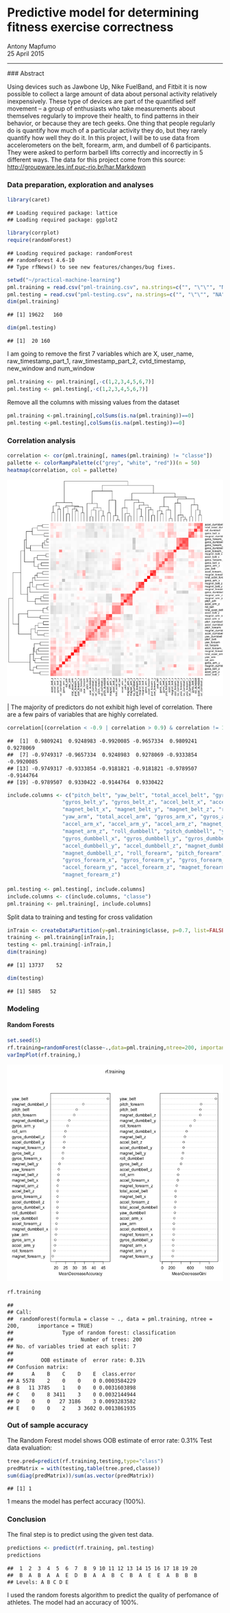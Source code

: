 # Predictive model for determining fitness exercise correctness
Antony Mapfumo  
25 April 2015  
<hr>
### Abstract

Using devices such as Jawbone Up, Nike FuelBand, and Fitbit it is now possible to collect a large amount of data about personal activity relatively inexpensively. These type of devices are part of the quantified self movement – a group of enthusiasts who take measurements about themselves regularly to improve their health, to find patterns in their behavior, or because they are tech geeks. One thing that people regularly do is quantify how much of a particular activity they do, but they rarely quantify how well they do it. In this project, I will be to use data from accelerometers on the belt, forearm, arm, and dumbell of 6 participants. They were asked to perform barbell lifts correctly and incorrectly in 5 different ways.
The data for this project come from this source: <http://groupware.les.inf.puc-rio.br/har.Markdown>


### Data preparation, exploration and analyses

```r
library(caret)
```

```
## Loading required package: lattice
## Loading required package: ggplot2
```

```r
library(corrplot)
require(randomForest)
```

```
## Loading required package: randomForest
## randomForest 4.6-10
## Type rfNews() to see new features/changes/bug fixes.
```

```r
setwd("~/practical-machine-learning")
pml.training = read.csv("pml-training.csv", na.strings=c("", "\"\"", "NA"))
pml.testing = read.csv("pml-testing.csv", na.strings=c("", "\"\"", "NA"))
dim(pml.training)
```

```
## [1] 19622   160
```

```r
dim(pml.testing)
```

```
## [1]  20 160
```
I am going to remove the first 7 variables which are X, user_name, raw_timestamp_part_1, raw_timestamp_part_2, cvtd_timestamp, new_window and num_window

```r
pml.training <- pml.training[,-c(1,2,3,4,5,6,7)]
pml.testing <- pml.testing[,-c(1,2,3,4,5,6,7)]
```
Remove all the columns with missing values from the dataset

```r
pml.training <-pml.training[,colSums(is.na(pml.training))==0]
pml.testing <-pml.testing[,colSums(is.na(pml.testing))==0]
```

### Correlation analysis


```r
correlation <- cor(pml.training[, names(pml.training) != "classe"])
pallette <- colorRampPalette(c("grey", "white", "red"))(n = 50)
heatmap(correlation, col = pallette)
```

![](index_files/figure-html/unnamed-chunk-4-1.png) 
  
| The majority of predictors do not exhibit high level of correlation. There are a few pairs of variables that are highly correlated.     


```r
correlation[(correlation < -0.9 | correlation > 0.9) & correlation != 1]
```

```
##  [1]  0.9809241  0.9248983 -0.9920085 -0.9657334  0.9809241  0.9278069
##  [7] -0.9749317 -0.9657334  0.9248983  0.9278069 -0.9333854 -0.9920085
## [13] -0.9749317 -0.9333854 -0.9181821 -0.9181821 -0.9789507 -0.9144764
## [19] -0.9789507  0.9330422 -0.9144764  0.9330422
```

```r
include.columns <- c("pitch_belt", "yaw_belt", "total_accel_belt", "gyros_belt_x", 
                  "gyros_belt_y", "gyros_belt_z", "accel_belt_x", "accel_belt_y", "accel_belt_z", 
                  "magnet_belt_x", "magnet_belt_y", "magnet_belt_z", "roll_arm", "pitch_arm", 
                  "yaw_arm", "total_accel_arm", "gyros_arm_x", "gyros_arm_y", "gyros_arm_z", 
                  "accel_arm_x", "accel_arm_y", "accel_arm_z", "magnet_arm_x", "magnet_arm_y", 
                  "magnet_arm_z", "roll_dumbbell", "pitch_dumbbell", "yaw_dumbbell", "total_accel_dumbbell", 
                  "gyros_dumbbell_x", "gyros_dumbbell_y", "gyros_dumbbell_z", "accel_dumbbell_x", 
                  "accel_dumbbell_y", "accel_dumbbell_z", "magnet_dumbbell_x", "magnet_dumbbell_y", 
                  "magnet_dumbbell_z", "roll_forearm", "pitch_forearm", "yaw_forearm", "total_accel_forearm", 
                  "gyros_forearm_x", "gyros_forearm_y", "gyros_forearm_z", "accel_forearm_x", 
                  "accel_forearm_y", "accel_forearm_z", "magnet_forearm_x", "magnet_forearm_y", 
                  "magnet_forearm_z")

pml.testing <- pml.testing[, include.columns]
include.columns <- c(include.columns, "classe")
pml.training <- pml.training[, include.columns]
```
Split data to training and testing for cross validation

```r
inTrain <- createDataPartition(y=pml.training$classe, p=0.7, list=FALSE)
training <- pml.training[inTrain,]; 
testing <- pml.training[-inTrain,]
dim(training)
```

```
## [1] 13737    52
```

```r
dim(testing)
```

```
## [1] 5885   52
```

### Modeling
#### Random Forests

```r
set.seed(5)
rf.training=randomForest(classe~.,data=pml.training,ntree=200, importance=TRUE)
varImpPlot(rf.training,)
```

![](index_files/figure-html/unnamed-chunk-7-1.png) 

```r
rf.training
```

```
## 
## Call:
##  randomForest(formula = classe ~ ., data = pml.training, ntree = 200,      importance = TRUE) 
##                Type of random forest: classification
##                      Number of trees: 200
## No. of variables tried at each split: 7
## 
##         OOB estimate of  error rate: 0.31%
## Confusion matrix:
##      A    B    C    D    E  class.error
## A 5578    2    0    0    0 0.0003584229
## B   11 3785    1    0    0 0.0031603898
## C    0    8 3411    3    0 0.0032144944
## D    0    0   27 3186    3 0.0093283582
## E    0    0    2    3 3602 0.0013861935
```


### Out of sample accuracy
The Random Forest model shows OOB estimate of error rate: 0.31%
Test data evaluation:

```r
tree.pred=predict(rf.training,testing,type="class")
predMatrix = with(testing,table(tree.pred,classe))
sum(diag(predMatrix))/sum(as.vector(predMatrix))
```

```
## [1] 1
```
1 means the model has perfect accuracy (100%).


### Conclusion
The final step is to predict using the given test data.

```r
predictions <- predict(rf.training, pml.testing)
predictions
```

```
##  1  2  3  4  5  6  7  8  9 10 11 12 13 14 15 16 17 18 19 20 
##  B  A  B  A  A  E  D  B  A  A  B  C  B  A  E  E  A  B  B  B 
## Levels: A B C D E
```
I used the random forests algorithm to predict the quality of perfomance of athletes. The model had an accuracy of 100%.
